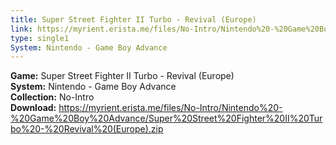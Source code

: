 ```yaml
---
title: Super Street Fighter II Turbo - Revival (Europe)
link: https://myrient.erista.me/files/No-Intro/Nintendo%20-%20Game%20Boy%20Advance/Super%20Street%20Fighter%20II%20Turbo%20-%20Revival%20(Europe).zip
type: single1
System: Nintendo - Game Boy Advance
---
```

<b>Game:</b> Super Street Fighter II Turbo - Revival (Europe)<br>
<b>System:</b> Nintendo - Game Boy Advance<br>
<b>Collection:</b> No-Intro<br>
<b>Download:</b> https://myrient.erista.me/files/No-Intro/Nintendo%20-%20Game%20Boy%20Advance/Super%20Street%20Fighter%20II%20Turbo%20-%20Revival%20(Europe).zip